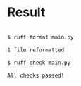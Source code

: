# Result
```bash

$ ruff format main.py

1 file reformatted

$ ruff check main.py

All checks passed!
```
